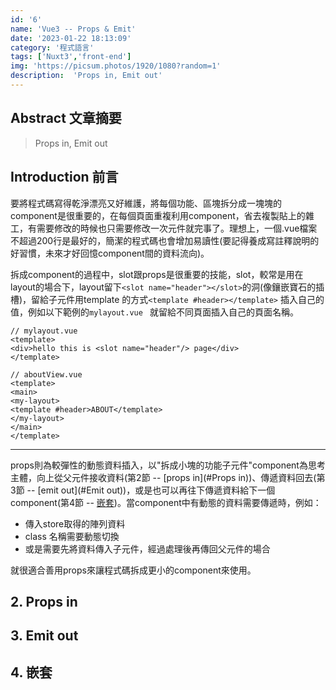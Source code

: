 ```yaml
---
id: '6'
name: 'Vue3 -- Props & Emit'
date: '2023-01-22 18:13:09'
category: '程式語言'
tags: ['Nuxt3','front-end']
img: 'https://picsum.photos/1920/1080?random=1'
description:  'Props in, Emit out'
---
```

## Abstract 文章摘要

> Props in, Emit out

## Introduction 前言

要將程式碼寫得乾淨漂亮又好維護，將每個功能、區塊拆分成一塊塊的component是很重要的，在每個頁面重複利用component，省去複製貼上的雜工，有需要修改的時候也只需要修改一次元件就完事了。理想上，一個.vue檔案不超過200行是最好的，簡潔的程式碼也會增加易讀性(要記得養成寫註釋說明的好習慣，未來才好回憶component間的資料流向)。

拆成component的過程中，slot跟props是很重要的技能，slot，較常是用在layout的場合下，layout留下`<slot name="header"></slot>`的洞(像鑲嵌寶石的插槽)，留給子元件用template 的方式`<template #header></template>` 插入自己的值，例如以下範例的`mylayout.vue ` 就留給不同頁面插入自己的頁面名稱。

```vue
// mylayout.vue
<template>
<div>hello this is <slot name="header"/> page</div>
</template>

// aboutView.vue
<template>
<main>
<my-layout>
<template #header>ABOUT</template>
</my-layout>
</main>
</template>
```

-----

props則為較彈性的動態資料插入，以"拆成小塊的功能子元件"component為思考主體，向上從父元件接收資料(第2節 -- [props in](#Props in))、傳遞資料回去(第3節 -- [emit out](#Emit out))，或是也可以再往下傳遞資料給下一個component(第4節 -- [嵌套](#嵌套))。當component中有動態的資料需要傳遞時，例如：

- 傳入store取得的陣列資料
- class 名稱需要動態切換
- 或是需要先將資料傳入子元件，經過處理後再傳回父元件的場合

就很適合善用props來讓程式碼拆成更小的component來使用。

## 2. Props in

## 3. Emit out

## 4. 嵌套
